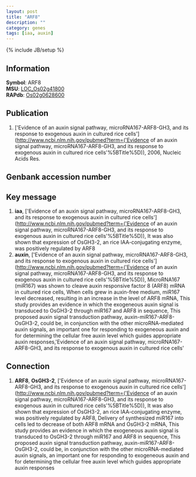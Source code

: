 ```yaml
---
layout: post
title: "ARF8"
description: ""
category: genes
tags: [iaa, auxin]
---
```

{% include JB/setup %}

## Information
__Symbol__: ARF8  
__MSU__: [LOC_Os02g41800](http://rice.plantbiology.msu.edu/cgi-bin/ORF_infopage.cgi?orf=LOC_Os02g41800)  
__RAPdb__: [Os02g0628600](http://rapdb.dna.affrc.go.jp/viewer/gbrowse_details/irgsp1?name=Os02g0628600)  

## Publication
1. ['Evidence of an auxin signal pathway, microRNA167-ARF8-GH3, and its response to exogenous auxin in cultured rice cells'](http://www.ncbi.nlm.nih.gov/pubmed?term=('Evidence of an auxin signal pathway, microRNA167-ARF8-GH3, and its response to exogenous auxin in cultured rice cells'%5BTitle%5D)), 2006, Nucleic Acids Res.

## Genbank accession number

## Key message
1. __iaa__, ['Evidence of an auxin signal pathway, microRNA167-ARF8-GH3, and its response to exogenous auxin in cultured rice cells'](http://www.ncbi.nlm.nih.gov/pubmed?term=('Evidence of an auxin signal pathway, microRNA167-ARF8-GH3, and its response to exogenous auxin in cultured rice cells'%5BTitle%5D)),  It was also shown that expression of OsGH3-2, an rice IAA-conjugating enzyme, was positively regulated by ARF8
2. __auxin__, ['Evidence of an auxin signal pathway, microRNA167-ARF8-GH3, and its response to exogenous auxin in cultured rice cells'](http://www.ncbi.nlm.nih.gov/pubmed?term=('Evidence of an auxin signal pathway, microRNA167-ARF8-GH3, and its response to exogenous auxin in cultured rice cells'%5BTitle%5D)), MicroRNA167 (miR167) was shown to cleave auxin responsive factor 8 (ARF8) mRNA in cultured rice cells, When cells grew in auxin-free medium, miR167 level decreased, resulting in an increase in the level of ARF8 mRNA, This study provides an evidence in which the exogeneous auxin signal is transduced to OsGH3-2 through miR167 and ARF8 in sequence, This proposed auxin signal transduction pathway, auxin-miR167-ARF8-OsGH3-2, could be, in conjunction with the other microRNA-mediated auxin signals, an important one for responding to exogeneous auxin and for determining the cellular free auxin level which guides appropriate auxin responses,'Evidence of an auxin signal pathway, microRNA167-ARF8-GH3, and its response to exogenous auxin in cultured rice cells'

## Connection
1. __ARF8__, __OsGH3-2__, ['Evidence of an auxin signal pathway, microRNA167-ARF8-GH3, and its response to exogenous auxin in cultured rice cells'](http://www.ncbi.nlm.nih.gov/pubmed?term=('Evidence of an auxin signal pathway, microRNA167-ARF8-GH3, and its response to exogenous auxin in cultured rice cells'%5BTitle%5D)),  It was also shown that expression of OsGH3-2, an rice IAA-conjugating enzyme, was positively regulated by ARF8, Delivery of synthesized miR167 into cells led to decrease of both ARF8 mRNA and OsGH3-2 mRNA, This study provides an evidence in which the exogeneous auxin signal is transduced to OsGH3-2 through miR167 and ARF8 in sequence, This proposed auxin signal transduction pathway, auxin-miR167-ARF8-OsGH3-2, could be, in conjunction with the other microRNA-mediated auxin signals, an important one for responding to exogeneous auxin and for determining the cellular free auxin level which guides appropriate auxin responses


